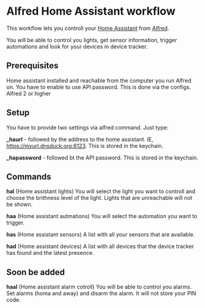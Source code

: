 # Alfred Home Assistant workflow

This workflow lets you controll your [Home Assistant](https://www.home-assistant.io/) from [Alfred](https://www.alfredapp.com/). 

You will be able to control you lights, get sensor information, trigger automations and look for your devices in device tracker.

## Prerequisites
Home assistant installed and reachable from the computer you run Alfred on. You have to enable to use API password. This is done via the configs.
Alfred 2 or higher

## Setup
You have to provide two settings via alfred command. Just type:

**_haurl** - followed by the address to the home assistant. IE, https://myurl.dnsduck.org:8123. This is stored in the keychain.

**_hapassword** - followed bt the API password. This is stored in the keychain.

## Commands
**hal** (Home assistant lights) You will select the light you want to controll and choose the brithness level of the light. Lights that are unreachable will not be shown.

**haa** (Home assistant autmations) You will select the automation you want to trigger.

**has** (Home assistant sensors) A list with all your sensors that are available.

**had** (Home assistant devices) A list with all devices that the device tracker has found and the latest presence.

## Soon be added
**haal** (Home assistant alarm cotroll) You will be able to control you alarms. Set alarms (homa and away) and disarm the alarm. It will not store your PIN code.


